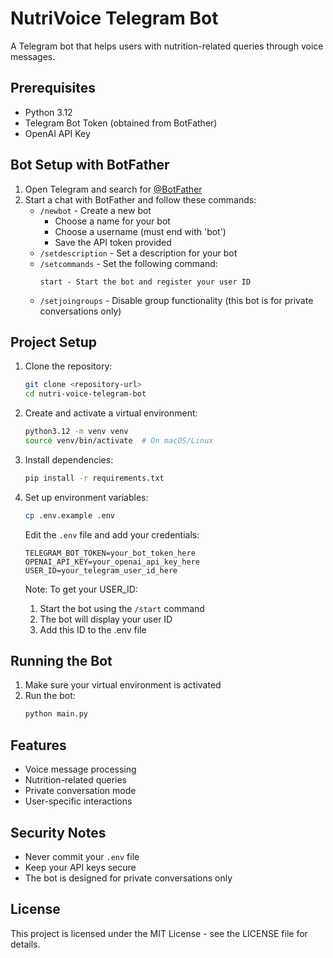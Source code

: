 # NutriVoice Telegram Bot

A Telegram bot that helps users with nutrition-related queries through voice messages.

## Prerequisites

- Python 3.12
- Telegram Bot Token (obtained from BotFather)
- OpenAI API Key

## Bot Setup with BotFather

1. Open Telegram and search for [@BotFather](https://t.me/botfather)
2. Start a chat with BotFather and follow these commands:
   - `/newbot` - Create a new bot
     - Choose a name for your bot
     - Choose a username (must end with 'bot')
     - Save the API token provided
   - `/setdescription` - Set a description for your bot
   - `/setcommands` - Set the following command:
     ```
     start - Start the bot and register your user ID
     ```
   - `/setjoingroups` - Disable group functionality (this bot is for private conversations only)

## Project Setup

1. Clone the repository:
   ```bash
   git clone <repository-url>
   cd nutri-voice-telegram-bot
   ```

2. Create and activate a virtual environment:
   ```bash
   python3.12 -m venv venv
   source venv/bin/activate  # On macOS/Linux
   ```

3. Install dependencies:
   ```bash
   pip install -r requirements.txt
   ```

4. Set up environment variables:
   ```bash
   cp .env.example .env
   ```
   Edit the `.env` file and add your credentials:
   ```
   TELEGRAM_BOT_TOKEN=your_bot_token_here
   OPENAI_API_KEY=your_openai_api_key_here
   USER_ID=your_telegram_user_id_here
   ```

   Note: To get your USER_ID:
   1. Start the bot using the `/start` command
   2. The bot will display your user ID
   3. Add this ID to the .env file

## Running the Bot

1. Make sure your virtual environment is activated
2. Run the bot:
   ```bash
   python main.py
   ```

## Features

- Voice message processing
- Nutrition-related queries
- Private conversation mode
- User-specific interactions

## Security Notes

- Never commit your `.env` file
- Keep your API keys secure
- The bot is designed for private conversations only

## License

This project is licensed under the MIT License - see the LICENSE file for details.
